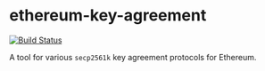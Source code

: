# ethereum-key-agreement

[![Build Status](https://travis-ci.com/lbeder/ethereum-key-agreement.svg)](https://travis-ci.com/lbeder/ethereum-key-agreement)

A tool for various `secp2561k` key agreement protocols for Ethereum.
